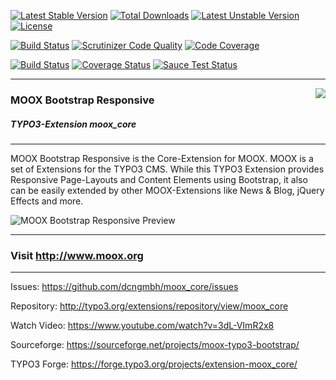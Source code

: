 [![Latest Stable Version](https://poser.pugx.org/dcngmbh/moox_core/v/stable.svg)](https://packagist.org/packages/dcngmbh/moox_core) [![Total Downloads](https://poser.pugx.org/dcngmbh/moox_core/downloads.svg)](https://packagist.org/packages/dcngmbh/moox_core) [![Latest Unstable Version](https://poser.pugx.org/dcngmbh/moox_core/v/unstable.svg)](https://packagist.org/packages/dcngmbh/moox_core) [![License](https://poser.pugx.org/dcngmbh/moox_core/license.svg)](https://packagist.org/packages/dcngmbh/moox_core) 

[![Build Status](https://scrutinizer-ci.com/g/dcngmbh/moox_core/badges/build.png?b=master)](https://scrutinizer-ci.com/g/dcngmbh/moox_core/build-status/master) [![Scrutinizer Code Quality](https://scrutinizer-ci.com/g/dcngmbh/moox_core/badges/quality-score.png?b=master)](https://scrutinizer-ci.com/g/dcngmbh/moox_core/?branch=master) [![Code Coverage](https://scrutinizer-ci.com/g/dcngmbh/moox_core/badges/coverage.png?b=master)](https://scrutinizer-ci.com/g/dcngmbh/moox_core/?branch=master)

[![Build Status](https://travis-ci.org/dcngmbh/moox_core.svg?branch=master)](https://travis-ci.org/dcngmbh/moox_core) [![Coverage Status](https://coveralls.io/repos/dcngmbh/moox_core/badge.svg)](https://coveralls.io/r/dcngmbh/moox_core)
[![Sauce Test Status](https://saucelabs.com/buildstatus/mooxie)](https://saucelabs.com/u/mooxie)

***

<img align="right" src="https://raw.github.com/dcngmbh/moox_core/master/ext_icon64.png"><h3>MOOX Bootstrap Responsive</h3>
<h5>TYPO3-Extension moox_core</h5>

***

MOOX Bootstrap Responsive is the Core-Extension for MOOX. MOOX is a set of Extensions for the TYPO3 CMS. While this TYPO3 Extension provides Responsive Page-Layouts and Content Elements using Bootstrap, it also can be easily extended by other MOOX-Extensions like News & Blog, jQuery Effects and more.

![MOOX Bootstrap Responsive Preview](https://raw.github.com/dcngmbh/moox_core/master/ext_preview_forge.jpg)

***

### Visit http://www.moox.org

***

Issues: https://github.com/dcngmbh/moox_core/issues

Repository: http://typo3.org/extensions/repository/view/moox_core

Watch Video: https://www.youtube.com/watch?v=3dL-VImR2x8

Sourceforge: https://sourceforge.net/projects/moox-typo3-bootstrap/

TYPO3 Forge: https://forge.typo3.org/projects/extension-moox_core/
 
